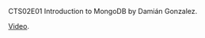 CTS02E01 Introduction to MongoDB by Damián Gonzalez.

[Video](https://drive.google.com/a/starmount.com/file/d/0B2-l4dpmgJTyMXZPWEtUSDJiUk0/view?usp=sharing).

